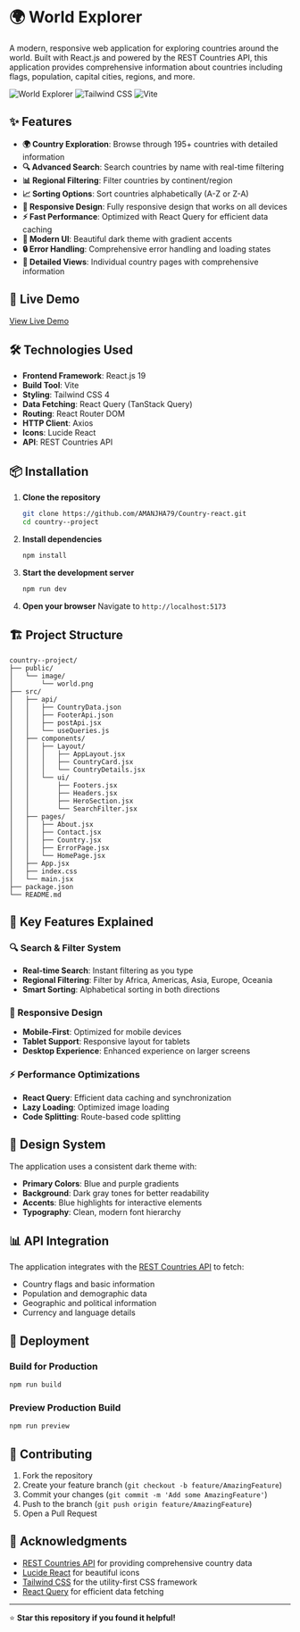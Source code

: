 # 🌍 World Explorer

A modern, responsive web application for exploring countries around the world. Built with React.js and powered by the REST Countries API, this application provides comprehensive information about countries including flags, population, capital cities, regions, and more.

![World Explorer](https://img.shields.io/badge/React-20232A?style=for-the-badge&logo=react&logoColor=61DAFB)
![Tailwind CSS](https://img.shields.io/badge/Tailwind_CSS-38B2AC?style=for-the-badge&logo=tailwind-css&logoColor=white)
![Vite](https://img.shields.io/badge/Vite-646CFF?style=for-the-badge&logo=vite&logoColor=white)

## ✨ Features

- **🌍 Country Exploration**: Browse through 195+ countries with detailed information
- **🔍 Advanced Search**: Search countries by name with real-time filtering
- **📊 Regional Filtering**: Filter countries by continent/region
- **📈 Sorting Options**: Sort countries alphabetically (A-Z or Z-A)
- **📱 Responsive Design**: Fully responsive design that works on all devices
- **⚡ Fast Performance**: Optimized with React Query for efficient data caching
- **🎨 Modern UI**: Beautiful dark theme with gradient accents
- **🔒 Error Handling**: Comprehensive error handling and loading states
- **📄 Detailed Views**: Individual country pages with comprehensive information

## 🚀 Live Demo

[View Live Demo](https://countries-project-002.netlify.app)

## 🛠️ Technologies Used

- **Frontend Framework**: React.js 19
- **Build Tool**: Vite
- **Styling**: Tailwind CSS 4
- **Data Fetching**: React Query (TanStack Query)
- **Routing**: React Router DOM
- **HTTP Client**: Axios
- **Icons**: Lucide React
- **API**: REST Countries API

## 📦 Installation

1. **Clone the repository**
   ```bash
   git clone https://github.com/AMANJHA79/Country-react.git
   cd country--project
   ```

2. **Install dependencies**
   ```bash
   npm install
   ```

3. **Start the development server**
   ```bash
   npm run dev
   ```

4. **Open your browser**
   Navigate to `http://localhost:5173`

## 🏗️ Project Structure

```
country--project/
├── public/
│   └── image/
│       └── world.png
├── src/
│   ├── api/
│   │   ├── CountryData.json
│   │   ├── FooterApi.json
│   │   ├── postApi.jsx
│   │   └── useQueries.js
│   ├── components/
│   │   ├── Layout/
│   │   │   ├── AppLayout.jsx
│   │   │   ├── CountryCard.jsx
│   │   │   └── CountryDetails.jsx
│   │   └── ui/
│   │       ├── Footers.jsx
│   │       ├── Headers.jsx
│   │       ├── HeroSection.jsx
│   │       └── SearchFilter.jsx
│   ├── pages/
│   │   ├── About.jsx
│   │   ├── Contact.jsx
│   │   ├── Country.jsx
│   │   ├── ErrorPage.jsx
│   │   └── HomePage.jsx
│   ├── App.jsx
│   ├── index.css
│   └── main.jsx
├── package.json
└── README.md
```

## 🎯 Key Features Explained

### 🔍 Search & Filter System
- **Real-time Search**: Instant filtering as you type
- **Regional Filtering**: Filter by Africa, Americas, Asia, Europe, Oceania
- **Smart Sorting**: Alphabetical sorting in both directions

### 📱 Responsive Design
- **Mobile-First**: Optimized for mobile devices
- **Tablet Support**: Responsive layout for tablets
- **Desktop Experience**: Enhanced experience on larger screens

### ⚡ Performance Optimizations
- **React Query**: Efficient data caching and synchronization
- **Lazy Loading**: Optimized image loading
- **Code Splitting**: Route-based code splitting

## 🎨 Design System

The application uses a consistent dark theme with:
- **Primary Colors**: Blue and purple gradients
- **Background**: Dark gray tones for better readability
- **Accents**: Blue highlights for interactive elements
- **Typography**: Clean, modern font hierarchy

## 📊 API Integration

The application integrates with the [REST Countries API](https://restcountries.com/) to fetch:
- Country flags and basic information
- Population and demographic data
- Geographic and political information
- Currency and language details

## 🚀 Deployment

### Build for Production
```bash
npm run build
```

### Preview Production Build
```bash
npm run preview
```

## 🤝 Contributing

1. Fork the repository
2. Create your feature branch (`git checkout -b feature/AmazingFeature`)
3. Commit your changes (`git commit -m 'Add some AmazingFeature'`)
4. Push to the branch (`git push origin feature/AmazingFeature`)
5. Open a Pull Request



## 🙏 Acknowledgments

- [REST Countries API](https://restcountries.com/) for providing comprehensive country data
- [Lucide React](https://lucide.dev/) for beautiful icons
- [Tailwind CSS](https://tailwindcss.com/) for the utility-first CSS framework
- [React Query](https://tanstack.com/query) for efficient data fetching



---

⭐ **Star this repository if you found it helpful!**
